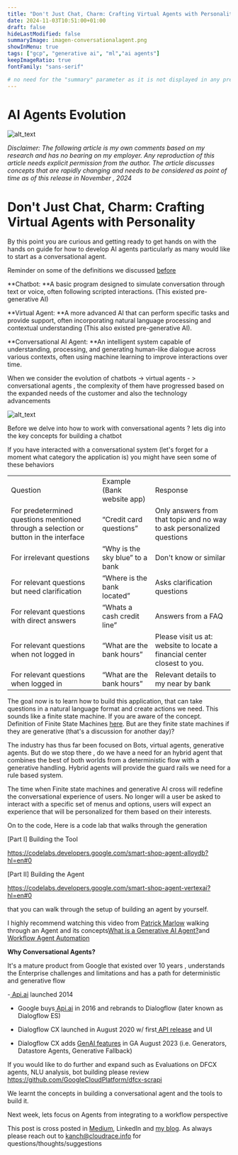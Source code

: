 ```yaml
---
title: "Don't Just Chat, Charm: Crafting Virtual Agents with Personality"
date: 2024-11-03T10:51:00+01:00
draft: false
hideLastModified: false
summaryImage: imagen-conversationalagent.png
showInMenu: true
tags: ["gcp", "generative ai", "ml","ai agents"]
keepImageRatio: true
fontFamily: "sans-serif"

# no need for the "summary" parameter as it is not displayed in any previews
---
```

 
# AI Agents Evolution
![alt_text](/images/imagen-conversationalagent.png "image_tooltip")

_Disclaimer: The following article is my own comments based on my research and has no bearing on my employer. Any reproduction of this article needs explicit permission from the author. The article discusses concepts that are rapidly changing and needs to be considered as point of time as of this release in November , 2024_


# Don't Just Chat, Charm: Crafting Virtual Agents with Personality

By this point you are curious and getting ready to get hands on with the hands on guide for how to develop AI agents particularly as many would like to start as a conversational agent.

Reminder on some of the definitions we discussed [before](https://cloudrace.info/generative-ai/types_of_agents/)

**Chatbot: **A basic program designed to simulate conversation through text or voice, often following scripted interactions. (This existed pre-generative AI)

**Virtual Agent: **A more advanced AI that can perform specific tasks and provide support, often incorporating natural language processing and contextual understanding (This also existed pre-generative AI).

**Conversational AI Agent: **An intelligent system capable of understanding, processing, and generating human-like dialogue across various contexts, often using machine learning to improve interactions over time.

When we consider the evolution of chatbots -> virtual agents - > conversational agents , the complexity of them have progressed based on the expanded needs of the customer and also the technology advancements

![alt_text](/images/conv2.png "image_tooltip")

Before we delve into how to work with conversational agents ? lets dig into the key concepts for building a chatbot

If you have interacted with a conversational system (let's forget for a moment what category the application is) you might have seen some of these behaviors


<table>
  <tr>
   <td>Question
   </td>
   <td>Example (Bank website app)
   </td>
   <td>Response
   </td>
  </tr>
  <tr>
   <td>For predetermined questions mentioned through a selection or button in the interface
   </td>
   <td>“Credit card questions”
   </td>
   <td>Only answers from that topic and no way to ask personalized questions
   </td>
  </tr>
  <tr>
   <td>For irrelevant questions
   </td>
   <td>“Why is the sky blue” to a bank 
   </td>
   <td>Don't know or similar
   </td>
  </tr>
  <tr>
   <td>For relevant questions but need clarification
   </td>
   <td>“Where is the bank located” 
   </td>
   <td>Asks clarification questions
   </td>
  </tr>
  <tr>
   <td>For relevant questions with direct answers
   </td>
   <td>“Whats a cash credit line”
   </td>
   <td>Answers from a FAQ
   </td>
  </tr>
  <tr>
   <td>For relevant questions when not logged in 
   </td>
   <td>“What are the bank hours”
   </td>
   <td>Please visit us at: website to locate a financial center closest to you.
   </td>
  </tr>
  <tr>
   <td>For relevant questions when logged in 
   </td>
   <td>“What are the bank hours”
   </td>
   <td>Relevant details to my near by bank
   </td>
  </tr>
</table>


The goal now is to learn how to build this application, that can take questions in a natural language format and create actions we need. This sounds like a finite state machine. If you are aware of the concept. Definition of Finite State Machines [here](https://en.wikipedia.org/wiki/Finite-state_machine). But are they finite state machines if they are generative (that's a discussion for another day)?  

The industry has thus far been focused on Bots, virtual agents, generative agents. But do we stop there , do we have a need for an hybrid agent that combines the best of both worlds from a deterministic flow with a generative handling. Hybrid agents will provide the guard rails we need for a rule based system.  

The time when Finite state machines and generative AI cross will redefine the conversational experience of users. No longer will a user be asked to interact with a specific set of menus and options, users will expect an experience that will be personalized for them based on their interests.

On to the code, Here is a code lab that walks through the generation

[Part I] Building the Tool

https://codelabs.developers.google.com/smart-shop-agent-alloydb?hl=en#0

[Part II] Building the Agent

https://codelabs.developers.google.com/smart-shop-agent-vertexai?hl=en#0 

that you can walk  through the setup of building an agent by yourself. 

I highly recommend watching this video from [Patrick Marlow](https://www.linkedin.com/in/kmaphoenix/) walking through an Agent and its concepts[What is a Generative AI Agent?](https://www.youtube.com/watch?v=WNsJNIVALwY)and [Workflow Agent Automation](https://www.youtube.com/watch?v=GwQi33fmexU&t=1665s)

**Why Conversational Agents?**

It's a mature product from Google that existed over 10 years , understands the Enterprise challenges and limitations and has a path for deterministic and generative flow

-[ Api.ai](http://Api.ai) launched 2014

- Google buys[ Api.ai](http://Api.ai) in 2016 and rebrands to Dialogflow (later known as Dialogflow ES)

- Dialogflow CX launched in August 2020 w/ first[ API release](https://github.com/googleapis/python-dialogflow-cx/releases/tag/v0.1.0) and UI

- Dialogflow CX adds [GenAI features](https://github.com/googleapis/google-cloud-python/releases?expanded=true&page=2&q=dialogflow-cx) in GA August 2023 (i.e. Generators, Datastore Agents, Generative Fallback)

If you would like to do further and expand such as Evaluations on DFCX agents, NLU analysis, bot building please review https://github.com/GoogleCloudPlatform/dfcx-scrapi

We learnt the concepts in building a conversational agent and the tools to build it.

Next week, lets focus on Agents from integrating to a workflow perspective

This post is cross posted in [Medium](https://medium.com/@kpatlolla/a-typology-of-ai-agents-d5bb016c3821), LinkedIn and [my blog](https://cloudrace.info/generative-ai/types_of_agents/). As always please reach out to [kanch@cloudrace.info](mailto:kanch@cloudrace.info) for questions/thoughts/suggestions
